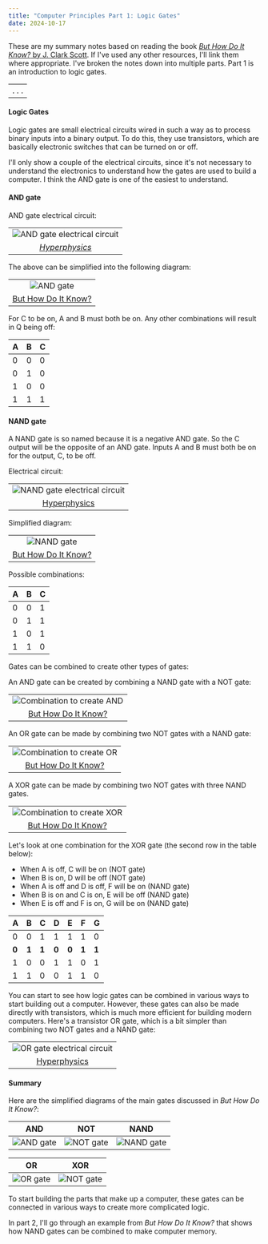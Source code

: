 ```yaml
---
title: "Computer Principles Part 1: Logic Gates"
date: 2024-10-17
---
```


These are my summary notes based on reading the book [_But How Do It Know?_ by J. Clark Scott](https://www.amazon.com.au/But-How-Know-Principles-Computers-ebook/dp/B00F25LEVC). If I've used any other resources, I'll link them where appropriate. I've broken the notes down into multiple parts. Part 1 is an introduction to logic gates.

|       |
| :---: |
| . . . |

#### Logic Gates

Logic gates are small electrical circuits wired in such a way as to process binary inputs into a binary output. To do this, they use transistors, which are basically electronic switches that can be turned on or off.

I'll only show a couple of the electrical circuits, since it's not necessary to understand the electronics to understand how the gates are used to build a computer. I think the AND gate is one of the easiest to understand.

#### AND gate

AND gate electrical circuit:

|                                                                                          |
| :--------------------------------------------------------------------------------------: |
|  ![AND gate electrical circuit]({{site.url}}/assets/images/logic-gates/and-circuit.png)  |
| _[Hyperphysics](http://hyperphysics.phy-astr.gsu.edu/hbase/Electronic/trangate.html#c3)_ |

The above can be simplified into the following diagram:

|                                                                                                        |
| :----------------------------------------------------------------------------------------------------: |
|                    ![AND gate]({{site.url}}/assets/images/logic-gates/and-gate.png)                    |
| [But How Do It Know?](https://www.amazon.com.au/But-How-Know-Principles-Computers-ebook/dp/B00F25LEVC) |

For C to be on, A and B must both be on. Any other combinations will result in Q being off:

| A   | B   | C   |
| --- | --- | --- |
| 0   | 0   | 0   |
| 0   | 1   | 0   |
| 1   | 0   | 0   |
| 1   | 1   | 1   |

#### NAND gate

A NAND gate is so named because it is a negative AND gate. So the C output will be the opposite of an AND gate. Inputs A and B must both be on for the output, C, to be off.

Electrical circuit:

|                                                                                                     |
| :-------------------------------------------------------------------------------------------------: |
| ![NAND gate electrical circuit]({{site.url}}/assets/images/logic-gates/nand-electrical-circuit.png) |
|       [Hyperphysics](http://hyperphysics.phy-astr.gsu.edu/hbase/Electronic/trangate.html#c3)        |

Simplified diagram:

|                                                                                                        |
| :----------------------------------------------------------------------------------------------------: |
|                   ![NAND gate]({{site.url}}/assets/images/logic-gates/nand-gate.png)                   |
| [But How Do It Know?](https://www.amazon.com.au/But-How-Know-Principles-Computers-ebook/dp/B00F25LEVC) |

Possible combinations:

| A   | B   | C   |
| --- | --- | --- |
| 0   | 0   | 1   |
| 0   | 1   | 1   |
| 1   | 0   | 1   |
| 1   | 1   | 0   |

Gates can be combined to create other types of gates:

An AND gate can be created by combining a NAND gate with a NOT gate:

|                                                                                                        |
| :----------------------------------------------------------------------------------------------------: |
|        ![Combination to create AND]({{site.url}}/assets/images/logic-gates/and-combination.png)        |
| [But How Do It Know?](https://www.amazon.com.au/But-How-Know-Principles-Computers-ebook/dp/B00F25LEVC) |

An OR gate can be made by combining two NOT gates with a NAND gate:

|                                                                                                        |
| :----------------------------------------------------------------------------------------------------: |
|         ![Combination to create OR]({{site.url}}/assets/images/logic-gates/or-combination.png)         |
| [But How Do It Know?](https://www.amazon.com.au/But-How-Know-Principles-Computers-ebook/dp/B00F25LEVC) |

A XOR gate can be made by combining two NOT gates with three NAND gates.

|                                                                                                        |
| :----------------------------------------------------------------------------------------------------: |
|        ![Combination to create XOR]({{site.url}}/assets/images/logic-gates/xor-combination.png)        |
| [But How Do It Know?](https://www.amazon.com.au/But-How-Know-Principles-Computers-ebook/dp/B00F25LEVC) |

Let's look at one combination for the XOR gate (the second row in the table below):

- When A is off, C will be on (NOT gate)
- When B is on, D will be off (NOT gate)
- When A is off and D is off, F will be on (NAND gate)
- When B is on and C is on, E will be off (NAND gate)
- When E is off and F is on, G will be on (NAND gate)

| A     | B     | C     | D     | E     | F     | G     |
| ----- | ----- | ----- | ----- | ----- | ----- | ----- |
| 0     | 0     | 1     | 1     | 1     | 1     | 0     |
| **0** | **1** | **1** | **0** | **0** | **1** | **1** |
| 1     | 0     | 0     | 1     | 1     | 0     | 1     |
| 1     | 1     | 0     | 0     | 1     | 1     | 0     |

You can start to see how logic gates can be combined in various ways to start building out a computer. However, these gates can also be made directly with transistors, which is much more efficient for building modern computers. Here's a transistor OR gate, which is a bit simpler than combining two NOT gates and a NAND gate:

|                                                                                        |
| :------------------------------------------------------------------------------------: |
|  ![OR gate electrical circuit]({{site.url}}/assets/images/logic-gates/or-circuit.png)  |
| [Hyperphysics](http://hyperphysics.phy-astr.gsu.edu/hbase/Electronic/trangate.html#c3) |

#### Summary

Here are the simplified diagrams of the main gates discussed in _But How Do It Know?_:

|                               AND                                |                               NOT                                |                                NAND                                |
| :--------------------------------------------------------------: | :--------------------------------------------------------------: | :----------------------------------------------------------------: |
| ![AND gate]({{site.url}}/assets/images/logic-gates/and-gate.png) | ![NOT gate]({{site.url}}/assets/images/logic-gates/not-gate.png) | ![NAND gate]({{site.url}}/assets/images/logic-gates/nand-gate.png) |

|                               OR                               |                               XOR                                |
| :------------------------------------------------------------: | :--------------------------------------------------------------: |
| ![OR gate]({{site.url}}/assets/images/logic-gates/or-gate.png) | ![NOT gate]({{site.url}}/assets/images/logic-gates/xor-gate.png) |

To start building the parts that make up a computer, these gates can be connected in various ways to create more complicated logic.

In part 2, I'll go through an example from _But How Do It Know?_ that shows how NAND gates can be combined to make computer memory.
